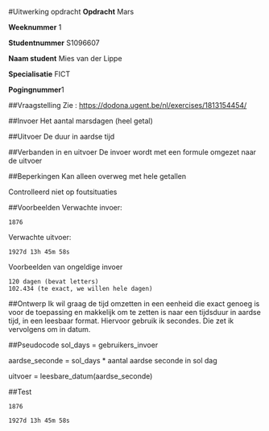 #Uitwerking opdracht
**Opdracht** Mars

**Weeknummer** 1

**Studentnummer** S1096607

**Naam student** Mies van der Lippe

**Specialisatie** FICT

**Pogingnummer**1

##Vraagstelling
Zie : https://dodona.ugent.be/nl/exercises/1813154454/

##Invoer
Het aantal marsdagen (heel getal)

##Uitvoer
De duur in aardse tijd

##Verbanden in en uitvoer
De invoer wordt met een formule omgezet naar de uitvoer

##Beperkingen
Kan alleen overweg met hele getallen

Controlleerd niet op foutsituaties

##Voorbeelden
Verwachte invoer: 
```
1876
```
Verwachte uitvoer:
```
1927d 13h 45m 58s
```
Voorbeelden van ongeldige invoer
```
120 dagen (bevat letters)
102.434 (te exact, we willen hele dagen)
```
##Ontwerp
Ik wil graag de tijd omzetten in een eenheid die exact genoeg is voor de 
toepassing en makkelijk om te zetten is naar een tijdsduur in aardse tijd, in 
een leesbaar format. Hiervoor gebruik ik secondes. Die zet ik vervolgens om in 
datum. 

##Pseudocode
sol_days = gebruikers_invoer

aardse_seconde = sol_days * aantal aardse seconde in sol dag

uitvoer = leesbare_datum(aardse_seconde) 

##Test
```
1876
```
```
1927d 13h 45m 58s
```